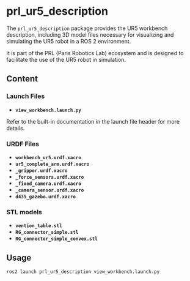 # prl_ur5_description

The `prl_ur5_description` package provides the UR5 workbench description, including 3D model files necessary for visualizing and simulating the UR5 robot in a ROS 2 environment. 

It is part of the PRL (Paris Robotics Lab) ecosystem and is designed to facilitate the use of the UR5 robot in simulation.

## Content

### Launch Files
- **`view_workbench.launch.py`**  

Refer to the built-in documentation in the launch file header for more details.

### URDF Files
- **`workbench_ur5.urdf.xacro`**
- **`ur5_complete_arm.urdf.xacro`**
- **`_gripper.urdf.xacro`**
- **`_force_sensors.urdf.xacro`**
- **`_fixed_camera.urdf.xacro`**
- **`_camera_sensor.urdf.xacro`**
- **`d435_gazebo.urdf.xacro`**

### STL models
- **`vention_table.stl`**
- **`RG_connector_simple.stl`**
- **`RG_connector_simple_convex.stl`**


## Usage

```bash
ros2 launch prl_ur5_description view_workbench.launch.py
```